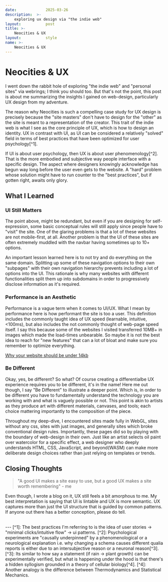 ```yaml
---
date:             2025-03-26
description:  >-
    exploring ux design via "the indie web"
layout:           post
title: >-
    Neocities & UX
layout:           style
name: >-
    Neocities & UX
---
```


# Neocities & UX

I went down the rabbit hole of exploring "the indie web" and "personal sites" via webrings; I think you should too. But that's not the point, this post is about me summarizing the insights I gained on web-design, particularly UX design from my adventure. 

The reason why Neocities is such a compelling case study for UX design is precisely because the "site masters" don't have to design for the "other" as the site is meant to a representation of the creator. This trait of the indie web is what I see as the core principle of UX, which is how to design an identity. UX in contrast with UI, as UI can be considered a relatively "solved" field in terms of best practices that have been optimized for user psychology[^1].

If UI is about user psychology, then UX is about user phenomenology[^2]. That is the more embodied and subjective way people interface with a specific design. The aspect where designers knowingly acknowledge has begun way long before the user even gets to the website. A "hard" problem whose solution might have to run counter to the "best practices", but if gotten right, awaits only glory.

## What I Learned

### UI Still Matters

The point above, might be redundant, but even if you are designing for self-expression, some basic conceptual rules will still apply since people have to "visit" the site. One of the glaring problems is that a lot of these websites are not mobile-first, at all. Another problem is that the UI of these sites are often extremely muddled with the navbar having sometimes up to 10+ options. 

An important lesson learned here is to not try and do everything on the same domain. Splitting up some of these navigation options to their own "subpages" with their own navigation hierarchy prevents including a lot of options into the UI. This rationale is why many websites with different functionalities split them up into subdomains in order to progressively disclose information as it's required.

### Performance is an Aesthetic

Performance is a vague term when it comes to UI/UX. What I mean by performance here is how performant the site is too a user. This definition includes the commonly taught idea of UX speed (learnable, intuitive, <100ms), but also includes the not commonly thought of web-page speed itself. I say this because some of the websites I visited transferred 10MB+ in images which made the load-times unbearable. So maybe it is not the best idea to reach for "new features" that can a lot of bloat and make sure you remember to optimize everything.

[Why your website should be under 14kb](https://endtimes.dev/why-your-website-should-be-under-14kb-in-size/)

### Be Different

Okay, yes, be different? So what? Of course creating a differentialbe UX experience requires you to be different, it's in the name! Here me out though, I say "Be Different" to illustrate a deeper point. Which is, in order to be different you have to fundamentally understand the technology you are working with and what is vaguely possible or not. This point is akin to artists as they produce art with different materials, canvases, and tools; each choice mattering importantly to the composition of the piece.

Throughout my deep-dive, I encountered sites made fully in WebGL, sites without any css, sites with just images, and generally sites which broke conventional design rules. Importantly, these pages did so by playing with the boundary of web-design in their own. Just like an artist selects oil paint over watercolor for a specific effect, a web designer who deeply understands HTML, CSS, JavaScript, and beyond(WASM) can make more deliberate design choices rather than just relying on templates or trends.


## Closing Thoughts

> "A good UI makes a site easy to use, but a good UX makes a site worth remembering" - me

Even though, I wrote a blog on it, UX still feels a bit amorphous to me. My best interpretation is saying that UI is lintable and UX is more semantic. UX captures more than just the UI structure that is guided by common patterns. If anyone out there has a better conception, please do tell.

<br/>
---
[^1]: The best practices I'm referring to is the idea of user stories -> "minimal clicks/intuitive flow" -> ui patterns.
[^2]: Psychological experiments are "causally underpinned" by a phenomenological or a neurological explanation i.e. why changing a schema causes different qualia reports is either due to an intersubjective reason or a neuronal reason[^3].
[^3]: Its similar to how say a statement (if rain -> plant growth) can be experimentally verified, but what is happening under the hood is that there's a hidden syllogism grounded in a theory of cellular biology[^4].
[^4]: Another analogy is the difference between Thermodynamics and Statistical Mechanics.